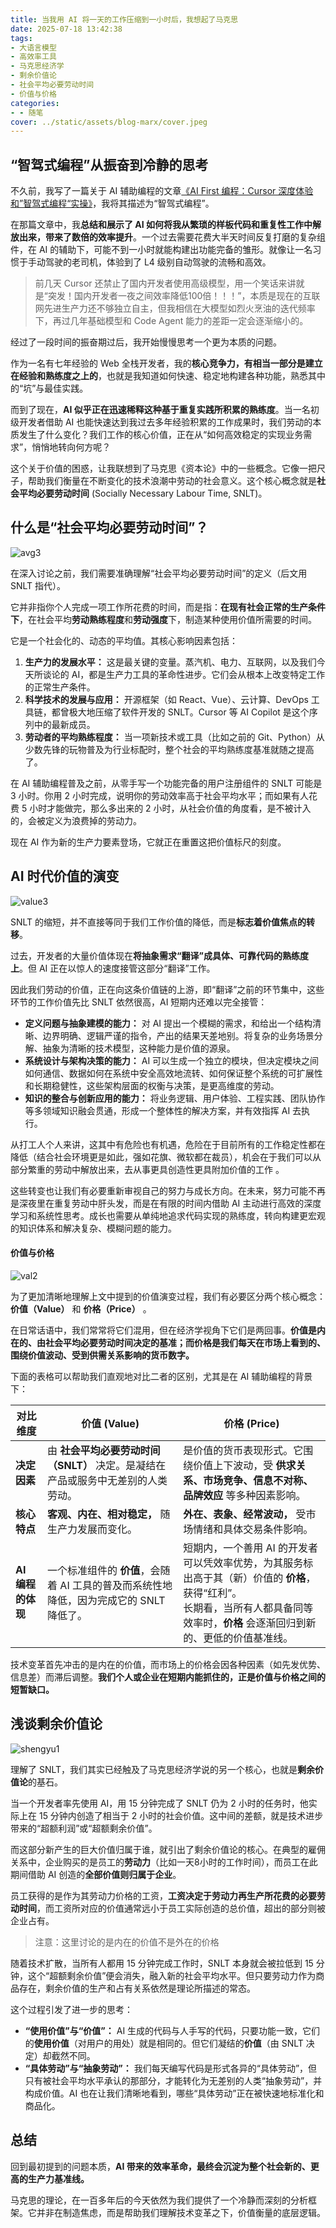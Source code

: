 ```yaml
---
title: 当我用 AI 将一天的工作压缩到一小时后，我想起了马克思
date: 2025-07-18 13:42:38
tags:
- 大语言模型
- 高效率工具
- 马克思经济学
- 剩余价值论
- 社会平均必要劳动时间
- 价值与价格
categories:
- - 随笔
cover: ../static/assets/blog-marx/cover.jpeg
---
```


<!-- > 宫崎骏画风，深夜，背景是密密麻麻的格子间工位，一个头发稀疏的男人在视觉中心，桌面上放着苹果电脑表情狰狞的奋力工作，桌面上放着咖啡、可乐，以及名为“Cursor”、“LLM” 的书籍

![cover4](../static/assets/blog-marx/cover4-20250718125707-iuaybjq.jpeg) -->

<!-- > 宫崎骏动画电影截图，一个经验丰富的程序员坐在他堆满书籍和模型的书桌前，窗外是黄昏时的云朵。他没有在敲代码，而是托着下巴，眼神迷茫地看着电脑屏幕，屏幕上正以极快的速度自动生成优雅的代码流。屏幕中有一个小小的发光AI精灵，正在对他微笑。液晶电脑屏幕上隐约浮现出“工作价值？”这几个字。整个画面色彩温暖，光线柔和，富有故事感。 -->

<!-- ![co2](../static/assets/blog-marx/co2-20250718134032-ra87zhq.jpeg) -->

## “智驾式编程”从振奋到冷静的思考

不久前，我写了一篇关于 AI 辅助编程的文章[《AI First 编程：Cursor 深度体验和”智驾式编程“实操》](https://blog.wj2015.com/2025/06/10/AI-First-%E7%BC%96%E7%A8%8B%EF%BC%9ACursor-%E6%B7%B1%E5%BA%A6%E4%BD%93%E9%AA%8C%E5%92%8C%E2%80%9D%E6%99%BA%E9%A9%BE%E5%BC%8F%E7%BC%96%E7%A8%8B%E2%80%9C%E5%AE%9E%E6%93%8D/)，我将其描述为“智驾式编程”。

在那篇文章中，我**总结和展示了 AI 如何将我从繁琐的样板代码和重复性工作中解放出来，带来了数倍的效率提升**。一个过去需要花费大半天时间反复打磨的复杂组件，在 AI 的辅助下，可能不到一小时就能构建出功能完备的雏形。就像让一名习惯于手动驾驶的老司机，体验到了 L4 级别自动驾驶的流畅和高效。

> 前几天 Cursor 还禁止了国内开发者使用高级模型，用一个笑话来讲就是“突发！国内开发者一夜之间效率降低100倍！！！”，本质是现在的互联网先进生产力还不够独立自主，但我相信在大模型如烈火烹油的迭代频率下，再过几年基础模型和 Code Agent 能力的差距一定会逐渐缩小的。

经过了一段时间的振奋期过后，我开始慢慢思考一个更为本质的问题。

作为一名有七年经验的 Web 全栈开发者，我的**核心竞争力，有相当一部分是建立在经验和熟练度之上的**，也就是我知道如何快速、稳定地构建各种功能，熟悉其中的“坑”与最佳实践。

而到了现在，**AI 似乎正在迅速稀释这种基于重复实践所积累的熟练度**。当一名初级开发者借助 AI 也能快速达到我过去多年经验积累的工作成果时，我们劳动的本质发生了什么变化？我们工作的核心价值，正在从“如何高效稳定的实现业务需求”，悄悄地转向何方呢？

这个关于价值的困惑，让我联想到了马克思《资本论》中的一些概念。它像一把尺子，帮助我们衡量在不断变化的技术浪潮中劳动的社会意义。这个核心概念就是**社会平均必要劳动时间** (Socially Necessary Labour Time, SNLT)。

## 什么是“社会平均必要劳动时间”？

<!-- > 宫崎骏画风，户外，背景是钢铁厂和忙碌的工人们，钢铁工人拿着扳手，妇女拿着麦穗，小孩子拿着纸飞机，老人坐在轮椅上，底部有一个红色的大横幅，横幅上写着“社会平均必要劳动时间” -->

![avg3](../static/assets/blog-marx/avg3-20250718130732-ham3rzp.jpeg)

在深入讨论之前，我们需要准确理解“社会平均必要劳动时间”的定义（后文用 SNLT 指代）。

它并非指你个人完成一项工作所花费的时间，而是指：**在现有社会正常的生产条件下**，在社会平均**劳动熟练程度**和**劳动强度**下，制造某种使用价值所需要的时间。

它是一个社会化的、动态的平均值。其核心影响因素包括：

1. **生产力的发展水平：**  这是最关键的变量。蒸汽机、电力、互联网，以及我们今天所谈论的 AI，都是生产力工具的革命性进步。它们会从根本上改变特定工作的正常生产条件。
2. **科学技术的发展与应用：**  开源框架（如 React、Vue）、云计算、DevOps 工具链，都曾极大地压缩了软件开发的 SNLT。Cursor 等 AI Copilot 是这个序列中的最新成员。
3. **劳动者的平均熟练程度：**  当一项新技术或工具（比如之前的 Git、Python）从少数先锋的玩物普及为行业标配时，整个社会的平均熟练度基准就随之提高了。

在 AI 辅助编程普及之前，从零手写一个功能完备的用户注册组件的 SNLT 可能是 3 小时。你用 2 小时完成，说明你的劳动效率高于社会平均水平；而如果有人花费 5 小时才能做完，那么多出来的 2 小时，从社会价值的角度看，是不被计入的，会被定义为浪费掉的劳动力。

现在 AI 作为新的生产力要素登场，它就正在重置这把价值标尺的刻度。

## AI 时代价值的演变

<!-- > 一名年轻的工程师，站在山丘上，像一位指挥家，面前是由光芒构成的复杂系统蓝图。他伸出手，指挥着成群结队、像萤火虫一样的AI代码精灵，在远方的山谷中建造一座精巧的空中之城。天空广阔，充满希望。宫崎骏画风，吉卜力工作室，色彩明亮温暖，细节丰富，电影感。 -->

![value3](../static/assets/blog-marx/value3-20250718131737-0v205tq.jpeg)

SNLT 的缩短，并不直接等同于我们工作价值的降低，而是**标志着价值焦点的转移**。

过去，开发者的大量价值体现在**将抽象需求“翻译”成具体、可靠代码的熟练度上**。但 AI 正在以惊人的速度接管这部分“翻译”工作。

因此我们劳动的价值，正在向这条价值链的上游，即“翻译”之前的环节集中，这些环节的工作价值先比 SNLT 依然很高，AI 短期内还难以完全接管：

- **定义问题与抽象建模的能力：**  对 AI 提出一个模糊的需求，和给出一个结构清晰、边界明确、逻辑严谨的指令，产出的结果天差地别。将复杂的业务场景分解、抽象为清晰的技术模型，这种能力是价值的源泉。
- **系统设计与架构决策的能力：**  AI 可以生成一个独立的模块，但决定模块之间如何通信、数据如何在系统中安全高效地流转、如何保证整个系统的可扩展性和长期稳健性，这些架构层面的权衡与决策，是更高维度的劳动。
- **知识的整合与创新应用的能力：**  将业务逻辑、用户体验、工程实践、团队协作等多领域知识融会贯通，形成一个整体性的解决方案，并有效指挥 AI 去执行。

从打工人个人来讲，这其中有危险也有机遇，危险在于目前所有的工作稳定性都在降低（结合社会环境更是如此，强如花旗、微软都在裁员），机会在于我们可以从部分繁重的劳动中解放出来，去从事更具创造性更具附加价值的工作 。

这些转变也让我们有必要重新审视自己的努力与成长方向。在未来，努力可能不再是深夜里在重复劳动中肝头发，而是在有限的时间内借助 AI 主动进行高效的深度学习和系统性思考。成长也需要从单纯地追求代码实现的熟练度，转向构建更宏观的知识体系和解决复杂、模糊问题的能力。

#### **价值与价格**

<!-- > 宫崎骏画风，在一个充满奇思妙想的复古工作坊里，一座古老而巨大的黄铜天平。天平的一端是一块沉重、稳固、散发着柔和白光的发光水晶（代表价值）。另一端则漂浮着许多大小不一、忽明忽暗的“￥”符号的金色光球和蝴蝶（代表价格和市场因素），它们随着气流上下舞动。一个戴着护目镜的少年正好奇地观察着这一切。 -->

![val2](../static/assets/blog-marx/val2-20250718132755-2nuamo7.jpeg)

为了更加清晰地理解上文中提到的价值演变过程，我们有必要区分两个核心概念：**价值（Value）**  和 **价格（Price）** 。

在日常话语中，我们常常将它们混用，但在经济学视角下它们是两回事。**价值是内在的、由社会平均必要劳动时间决定的基准；而价格是我们每天在市场上看到的、围绕价值波动、受到供需关系影响的货币数字。**

下面的表格可以帮助我们直观地对比二者的区别，尤其是在 AI 辅助编程的背景下：

|对比维度|**价值 (Value)**|**价格 (Price)**|
| ----------| ---------------------------------------------------------------------------------| ------------------------------------------------------------------------------------------------------------------------------------------------------------------------|
|**决定因素**|由 **社会平均必要劳动时间（SNLT）**  决定。是凝结在产品或服务中无差别的人类劳动。|是价值的货币表现形式。它围绕价值上下波动，受 **供求关系、市场竞争、信息不对称、品牌效应** 等多种因素影响。|
|**核心特点**|**客观、内在、相对稳定，** 随生产力发展而变化。|**外在、表象、经常波动，** 受市场情绪和具体交易条件影响。|
|**AI 编程的体现**|一个标准组件的 **价值**，会随着 AI 工具的普及而系统性地降低，因为完成它的 SNLT 降低了。|短期内，一个善用 AI 的开发者可以凭效率优势，为其服务标出高于其（新）价值的 **价格**，获得“红利”。<br />长期看，当所有人都具备同等效率时，**价格** 会逐渐回归到新的、更低的价值基准线。<br />|

技术变革首先冲击的是内在的价值，而市场上的价格会因各种因素（如先发优势、信息差）而滞后调整。**我们个人或企业在短期内能抓住的，正是价值与价格之间的短暂缺口。**

## 浅谈剩余价值论

<!-- > 宫崎骏画风，一个年轻的开发者坐在木制书桌前，表情有些疲惫但专注。液晶电脑屏幕上代码闪烁。
>
> 关键视觉：一根科技风格的管道从电脑顶端连接出来，将发光的能量（代表“剩余价值”）源源不断地抽走，输送到画面之外。
>
> 显示器的一角贴着一张便利贴，上面手写着汉字：“我的价值 ≠ 我的工资”。
>
> 整体色调温暖、柔和，略带一丝忧郁的氛围，细节丰富，动画电影截图。 -->

![shengyu1](../static/assets/blog-marx/shengyu1-20250718133527-go8j5gl.jpeg)

理解了 SNLT，我们其实已经触及了马克思经济学说的另一个核心，也就是**剩余价值论**的基石。

当一个开发者率先使用 AI，用 15 分钟完成了 SNLT 仍为 2 小时的任务时，他实际上在 15 分钟内创造了相当于 2 小时的社会价值。这中间的差额，就是技术进步带来的“超额利润”或“超额剩余价值”。

而这部分新产生的巨大价值归属于谁，就引出了剩余价值论的核心。在典型的雇佣关系中，企业购买的是员工的**劳动力**（比如一天8小时的工作时间），而员工在此期间借助 AI 创造的**全部价值则归属于企业**。

员工获得的是作为其劳动力价格的工资，**工资决定于劳动力再生产所花费的必要劳动时间**，而工资所对应的价值通常远小于员工实际创造的总价值，超出的部分则被企业占有。

> 注意：这里讨论的是内在的价值不是外在的价格

随着技术扩散，当所有人都用 15 分钟完成工作时，SNLT 本身就会被拉低到 15 分钟，这个“超额剩余价值”便会消失，融入新的社会平均水平。但只要劳动力作为商品存在，剩余价值的生产和占有关系依然是理论所描述的常态。

这个过程引发了进一步的思考：

-  **“使用价值”与“价值”：**  AI 生成的代码与人手写的代码，只要功能一致，它们的**使用价值**（对用户的用处）就是相同的。但它们凝结的**价值**（由 SNLT 决定）却截然不同。
-  **“具体劳动”与“抽象劳动”：**  我们每天编写代码是形式各异的“具体劳动”，但只有被社会平均水平承认的那部分，才能转化为无差别的人类“抽象劳动”，并构成价值。AI 也在让我们清晰地看到，哪些“具体劳动”正在被快速地标准化和商品化。

## 总结

回到最初提到的问题本质，**AI 带来的效率革命，最终会沉淀为整个社会新的、更高的生产力基准线。**

马克思的理论，在一百多年后的今天依然为我们提供了一个冷静而深刻的分析框架。它并非在制造焦虑，而是帮助我们理解技术变革之下，价值衡量的底层逻辑。